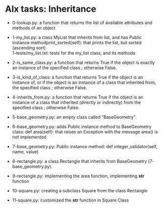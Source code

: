 # Alx tasks: Inheritance

* 0-lookup.py: a function that returns the list of available attributes and methods of an object
* 1-my_list.py: a class MyList that inherits from list, and has Public instance methodprint_sorted(self): that prints the list, but sorted (ascending sort)  
1-tests/my_list.txt: tests for the my_list class, and its methods

* 2-is_same_class.py: a function that returns True if the object is exactly an instance of the specified class ; otherwise False.
* 3-is_kind_of_class: a function that returns True if the object is an instance of, or if the object is an instance of a class that inherited from, the specified class ; otherwise False.
* 4-inherits_from.py: a function that returns True if the object is an instance of a class that inherited (directly or indirectly) from the specified class ; otherwise False.
* 5-base_geometry.py: an empty class called "BaseGeometry".
* 6-base_geometry.py: adds Public instance method to BaseGeometry class: def area(self): that raises an Exception with the message area() is not implemented
* 7-base_geometry.py: Public instance method: def integer_validator(self, name, value)
* 8-rectangle.py: a class Rectangle that inherits from BaseGeometry (7-base_geometry.py).
* 9-rectangle.py: implementing the area function, implementing __str__ function
* 10-square.py: creating a subclass Square from the class Rectangle
* 11-square.py: customized the __str__ function in Square Class
